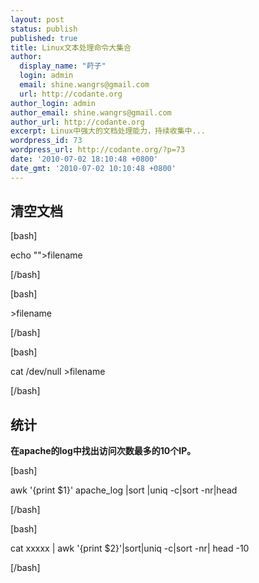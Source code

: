 ```yaml
---
layout: post
status: publish
published: true
title: Linux文本处理命令大集合
author:
  display_name: "莳子"
  login: admin
  email: shine.wangrs@gmail.com
  url: http://codante.org
author_login: admin
author_email: shine.wangrs@gmail.com
author_url: http://codante.org
excerpt: Linux中强大的文档处理能力，持续收集中...
wordpress_id: 73
wordpress_url: http://codante.org/?p=73
date: '2010-07-02 18:10:48 +0800'
date_gmt: '2010-07-02 10:10:48 +0800'
---
```



## 清空文档

[bash]  

echo ""&gt;filename  

[/bash]  

[bash]  

&gt;filename  

[/bash]  

[bash]  

cat /dev/null &gt;filename  

[/bash]

## 统计

**在apache的log中找出访问次数最多的10个IP。**  

[bash]  

awk '{print $1}' apache_log |sort |uniq -c|sort -nr|head  

[/bash]  

[bash]  

cat xxxxx | awk '{print $2}'|sort|uniq -c|sort -nr| head -10  

[/bash]